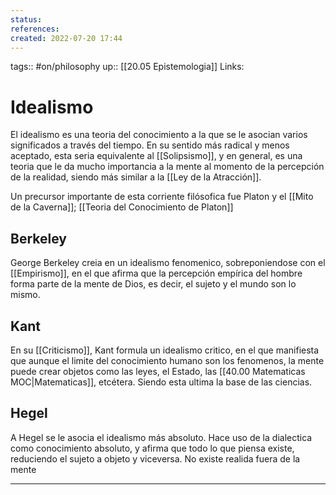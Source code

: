 ```yaml
---
status:
references:
created: 2022-07-20 17:44
---
```

tags:: #on/philosophy 
up:: [[20.05 Epistemologia]]
Links: 
# Idealismo
El idealismo es una teoria del conocimiento a la que se le asocian varios significados a través del tiempo. En su sentido más radical y menos aceptado, esta seria equivalente al [[Solipsismo]], y en general, es una teoria que le da mucho importancia a la mente al momento de la percepción de la realidad, siendo más similar a la [[Ley de la Atracción]].

Un precursor importante de esta corriente filósofica fue Platon y el [[Mito de la Caverna]]; [[Teoria del Conocimiento de Platon]]

## Berkeley
George Berkeley creia en un idealismo fenomenico, sobreponiendose con el [[Empirismo]], en el que afirma que la percepción empírica del hombre forma parte de la mente de Dios, es decir, el sujeto y el mundo son lo mismo.

## Kant
En su [[Criticismo]], Kant formula un idealismo critico, en el que manifiesta que aunque el limite del conocimiento humano son los fenomenos, la mente puede crear objetos como las leyes, el Estado, las [[40.00 Matematicas MOC|Matematicas]], etcétera. Siendo esta ultima la base de las ciencias.

## Hegel
A Hegel se le asocia el idealismo más absoluto. Hace uso de la dialectica como conocimiento absoluto, y afirma que todo lo que piensa existe, reduciendo el sujeto a objeto y viceversa. No existe realida fuera de la mente 
___
